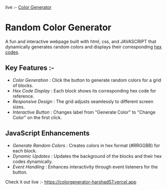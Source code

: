 live :- [Color Generator](https://colorgenerator-harshad57.vercel.app)

# Random Color Generator

A fun and interactive webpage built with html, css, and JAVASCRIPT that dynamically generates random colors and displays their corresponding [hex codes](https://g.co/kgs/7PNBbmN).

## Key Features :-

- *Color Generation* : Click the button to generate random colors for a grid of blocks.
- *Hex Code Display* : Each block shows its corresponding hex code for reference.
- *Responsive Design* : The grid adjusts seamlessly to different screen sizes.
- *Interactive Button* : Changes label from "Generate Color" to "Change Color" on the first click.

## JavaScript Enhancements

- *Generate Random Colors* : Creates colors in hex format (#RRGGBB) for each block.
- *Dynamic Updates* : Updates the background of the blocks and their hex codes dynamically.
- *Event Handling* : Enhances interactivity through event listeners for the button.

Check it out live :- https://colorgenerator-harshad57.vercel.app
